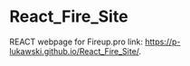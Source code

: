 # React_Fire_Site
REACT webpage for Fireup.pro
link: https://p-lukawski.github.io/React_Fire_Site/.
